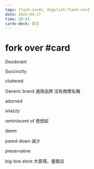 ```yaml
---
tags: flash-cards, Engslish-flash-card
date: 2025-04-17
time: 20:43
cards-deck: 英文
---
```


# fork over #card 

Deodorant

Succinctly 

cluttered

Generic brand
通用品牌  沒有商標名稱

adorned

snazzy

reminiscent of
使想起

deem

pared-down
減少

preservative

big-box store
大賣場，量販店